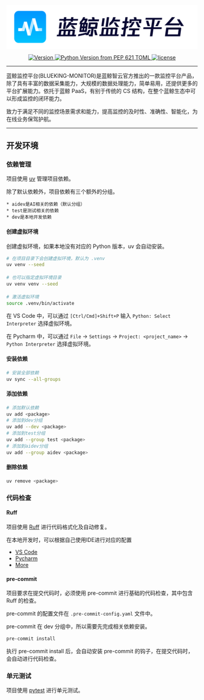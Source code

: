 <p align="center">
  <img src="docs/logo.png" alt="BkMonitor" style="vertical-align: middle;"/>
</p>

<p align="center">
<a href="https://img.shields.io/badge/dynamic/yaml?url=https%3A%2F%2Fraw.githubusercontent.com%2FTencentBlueKing%2Fbk-monitor%2Frefs%2Fheads%2Fmaster%2Fbkmonitor%2Fversion.yaml&query=version&label=version" target="_blank">
  <img src="https://img.shields.io/badge/dynamic/yaml?url=https%3A%2F%2Fraw.githubusercontent.com%2FTencentBlueKing%2Fbk-monitor%2Frefs%2Fheads%2Fmaster%2Fbkmonitor%2Fversion.yaml&query=version&label=version" alt="Version"/>
</a>
<a href="https://img.shields.io/python/required-version-toml?tomlFilePath=https%3A%2F%2Fraw.githubusercontent.com%2FTencentBlueKing%2Fbk-monitor%2Frefs%2Fheads%2Fmaster%2Fbkmonitor%2Fpyproject.toml" target="_blank">
  <img src="https://img.shields.io/python/required-version-toml?tomlFilePath=https%3A%2F%2Fraw.githubusercontent.com%2FTencentBlueKing%2Fbk-monitor%2Frefs%2Fheads%2Fmaster%2Fbkmonitor%2Fpyproject.toml" alt="Python Version from PEP 621 TOML"/>
</a>
<a href="https://github.com/TencentBlueKing/bk-monitor/blob/master/LICENSE.txt" target="_blank">
  <img src="https://img.shields.io/badge/license-mit-brightgreen.svg?style=flat" alt="license"/>
</a>
</p>

---

蓝鲸监控平台(BLUEKING-MONITOR)是蓝鲸智云官方推出的一款监控平台产品，除了具有丰富的数据采集能力，大规模的数据处理能力，简单易用，还提供更多的平台扩展能力。依托于蓝鲸 PaaS，有别于传统的 CS 结构，在整个蓝鲸生态中可以形成监控的闭环能力。

致力于满足不同的监控场景需求和能力，提高监控的及时性、准确性、智能化，为在线业务保驾护航。

---

## 开发环境

### 依赖管理

项目使用 <a href="https://docs.astral.sh/uv/getting-started/" target="_blank">uv</a> 管理项目依赖。

除了默认依赖外，项目依赖有三个额外的分组。

    * aidev是AI相关的依赖（默认分组）
    * test是测试相关的依赖
    * dev是本地开发依赖

#### 创建虚拟环境

创建虚拟环境，如果本地没有对应的 Python 版本，uv 会自动安装。

```bash
# 在项目目录下会创建虚拟环境，默认为 .venv
uv venv --seed

# 也可以指定虚拟环境目录
uv venv venv --seed

# 激活虚拟环境
source .venv/bin/activate
```

在 VS Code 中，可以通过 `[Ctrl/Cmd]+Shift+P` 输入 `Python: Select Interpreter` 选择虚拟环境。

在 Pycharm 中，可以通过 `File` -> `Settings` -> `Project: <project_name>` -> `Python Interpreter` 选择虚拟环境。

#### 安装依赖

```bash
# 安装全部依赖
uv sync --all-groups
```

#### 添加依赖

```bash
# 添加默认依赖
uv add <package>
# 添加到dev分组
uv add --dev <package>
# 添加到test分组
uv add --group test <package>
# 添加到aidev分组
uv add --group aidev <package>
```

#### 删除依赖

```bash
uv remove <package>
```

### 代码检查

#### Ruff

项目使用 <a href="https://beta.ruff.rs/docs/configuration/" target="_blank">Ruff</a> 进行代码格式化及自动修复。

在本地开发时，可以根据自己使用IDE进行对应的配置

* <a href="https://docs.astral.sh/ruff/editors/setup/#vs-code" target="_blank">VS Code</a>
* <a href="https://docs.astral.sh/ruff/editors/setup/#pycharm" target="_blank">Pycharm</a>
* <a href="https://docs.astral.sh/ruff/editors/setup/" target="_blank">More</a>

#### pre-commit

项目要求在提交代码时，必须使用 pre-commit 进行基础的代码检查，其中包含 Ruff 的检查。

pre-commit 的配置文件在 `.pre-commit-config.yaml` 文件中。

pre-commit 在 dev 分组中，所以需要先完成相关依赖安装。

```bash
pre-commit install
```

执行 pre-commit install 后，会自动安装 pre-commit 的钩子，在提交代码时，会自动进行代码检查。

### 单元测试

项目使用 <a href="https://docs.pytest.org/" target="_blank">pytest</a> 进行单元测试。
